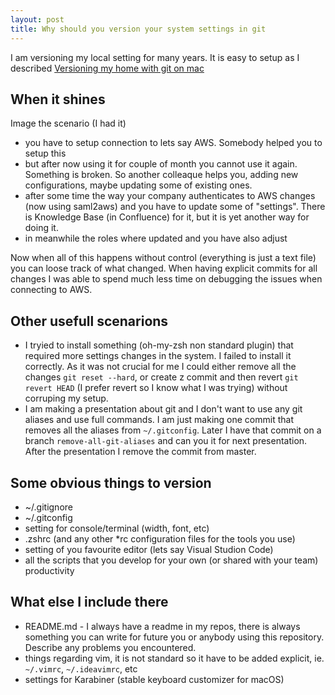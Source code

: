 ```yaml
---
layout: post
title: Why should you version your system settings in git
---
```


I am versioning my local setting for many years. It is easy to setup as I described [Versioning my home with git on mac](https://kmorcinek.github.io/Versioning-my-home-with-git-on-mac/)

## When it shines

Image the scenario (I had it)

* you have to setup connection to lets say AWS. Somebody helped you to setup this
* but after now using it for couple of month you cannot use it again. Something is broken. So another colleaque helps you, adding new configurations, maybe updating some of existing ones.
* after some time the way your company authenticates to AWS changes (now using saml2aws) and you have to update some of "settings". There is Knowledge Base (in Confluence) for it, but it is yet another way for doing it.
* in meanwhile the roles where updated and you have also adjust

Now when all of this happens without control (everything is just a text file) you can loose track of what changed. When having explicit commits for all changes I was able to spend much less time on debugging the issues when connecting to AWS.

## Other usefull scenarions

* I tryied to install something (oh-my-zsh non standard plugin) that required more settings changes in the system. I failed to install it correctly. As it was not crucial for me I could either remove all the changes `git reset --hard`, or create z commit and then revert `git revert HEAD` (I prefer revert so I know what I was trying) without corruping my setup.
* I am making a presentation about git and I don't want to use any git aliases and use full commands. I am just making one commit that removes all the aliases from `~/.gitconfig`. Later I have that commit on a branch `remove-all-git-aliases` and can you it for next presentation. After the presentation I remove the commit from master.

## Some obvious things to version

* ~/.gitignore
* ~/.gitconfig
* setting for console/terminal (width, font, etc)
* .zshrc (and any other *rc configuration files for the tools you use)
* setting of you favourite editor (lets say Visual Studion Code)
* all the scripts that you develop for your own (or shared with your team) productivity

## What else I include there

* README.md - I always have a readme in my repos, there is always something you can write for future you or anybody using this repository. Describe any problems you encountered.
* things regarding vim, it is not standard so it have to be added explicit, ie. `~/.vimrc`, `~/.ideavimrc`, etc
* settings for Karabiner (stable keyboard customizer for macOS)
